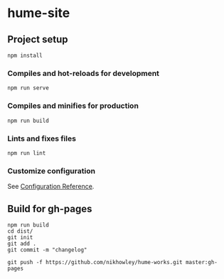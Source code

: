 # hume-site

## Project setup
```
npm install
```

### Compiles and hot-reloads for development
```
npm run serve
```

### Compiles and minifies for production
```
npm run build
```

### Lints and fixes files
```
npm run lint
```

### Customize configuration
See [Configuration Reference](https://cli.vuejs.org/config/).

## Build for gh-pages
```
npm run build
cd dist/
git init
git add .
git commit -m "changelog"
 
git push -f https://github.com/nikhowley/hume-works.git master:gh-pages
